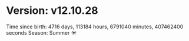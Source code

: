 # Version: v12.10.28
Time since birth: 4716 days, 113184 hours, 6791040 minutes, 407462400 seconds
Season: Summer ☀️

